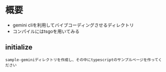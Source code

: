# 概要

- gemini cliを利用してバイブコーディングさせるディレクトリ
- コンパイルにはtsgoを用いてみる

## initialize

```
sample-geminiディレクトリを作成し、その中にtypescriptのサンプルページを作ってください
```